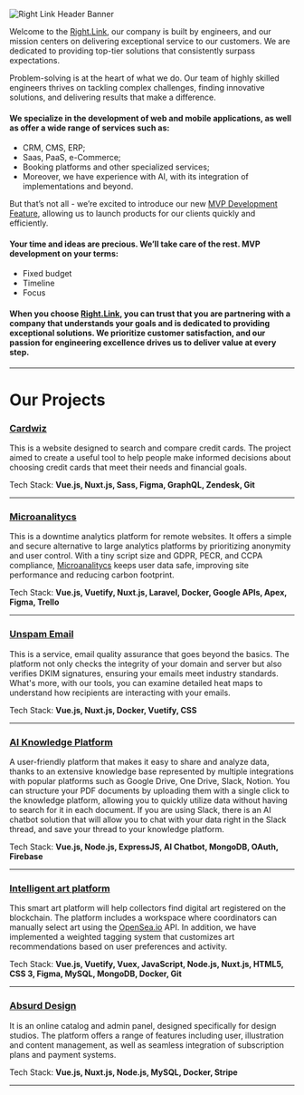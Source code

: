 
![Right Link Header Banner](https://github.com/right-link/public/assets/6301866/5ce78386-989d-4e2f-baa1-cc429ae424bd)

Welcome to the [Right.Link](https://right.link/), our company is built by engineers, and our mission centers on delivering exceptional service to our customers. We are dedicated to providing top-tier solutions that consistently surpass expectations.

Problem-solving is at the heart of what we do. Our team of highly skilled engineers thrives on tackling complex challenges, finding innovative solutions, and delivering results that make a difference.

#### We specialize in the development of web and mobile applications, as well as offer a wide range of services such as:
- CRM, CMS, ERP; 
- Saas, PaaS, e-Commerce; 
- Booking platforms and other specialized services;
- Moreover, we have experience with AI, with its integration of implementations and beyond.


But that’s not all - we’re excited to introduce our new [MVP Development Feature](http://mvp.right.link/), allowing us to launch products for our clients quickly and efficiently.

#### Your time and ideas are precious. We’ll take care of the rest. MVP development on your terms:
- Fixed budget
- Timeline
- Focus

#### When you choose [Right.Link](https://right.link/), you can trust that you are partnering with a company that understands your goals and is dedicated to providing exceptional solutions. We prioritize customer satisfaction, and our passion for engineering excellence drives us to deliver value at every step.

* * *

# Our Projects

### [Cardwiz](https://cardwiz.com/)
This is a website designed to search and compare credit cards. The project aimed to create a useful tool to help people make informed decisions about choosing credit cards that meet their needs and financial goals.

Tech Stack: **Vue.js, Nuxt.js, Sass, Figma, GraphQL, Zendesk, Git**
- - -

### [Microanalitycs](https://microanalytics.io/)
This is a downtime analytics platform for remote websites. It offers a simple and secure alternative to large analytics platforms by prioritizing anonymity and user control. With a tiny script size and GDPR, PECR, and CCPA compliance, [Microanalitycs](https://microanalytics.io/) keeps user data safe, improving site performance and reducing carbon footprint.

Tech Stack: **Vue.js, Vuetify, Nuxt.js, Laravel, Docker, Google APIs, Apex, Figma, Trello**
- - -

### [Unspam Email](https://unspam.email/)
This is a service, email quality assurance that goes beyond the basics. The platform not only checks the integrity of your domain and server but also verifies DKIM signatures, ensuring your emails meet industry standards.
What's more, with our tools, you can examine detailed heat maps to understand how recipients are interacting with your emails.

Tech Stack: **Vue.js, Nuxt.js, Docker, Vuetify, CSS**
- - -

### [AI Knowledge Platform](https://www.pragma.ai/)
A user-friendly platform that makes it easy to share and analyze data, thanks to an extensive knowledge base represented by multiple integrations with popular platforms such as Google Drive, One Drive,
Slack, Notion. You can structure your PDF documents by uploading them with a single click to the knowledge platform, allowing you to quickly utilize data without having to search for it in each document. If you are using Slack, there is an AI chatbot solution that will allow you to chat with your data right in the Slack thread, and save your thread to your knowledge platform.

Tech Stack: **Vue.js, Node.js, ExpressJS, AI Chatbot, MongoDB, OAuth, Firebase**
- - -

### [Intelligent art platform](https://www.blockmeister.com/)
This smart art platform will help collectors find digital art registered on the blockchain. The platform includes a workspace where coordinators can manually select art using the [OpenSea.io](OpenSea.io) API. In addition, we have implemented a weighted tagging system that customizes art recommendations based on user preferences and activity. 

Tech Stack: **Vue.js, Vuetify, Vuex, JavaScript, Node.js, Nuxt.js, HTML5, CSS 3, Figma, MySQL, MongoDB, Docker, Git**
- - -

### [Absurd Design](https://absurd.design/)
It is an online catalog and admin panel, designed specifically for design studios. The platform offers a range of features including user, illustration and content management, as well as seamless integration of subscription plans and payment systems. 

Tech Stack: **Vue.js, Nuxt.js, Node.js, MySQL, Docker, Stripe**
- - -
